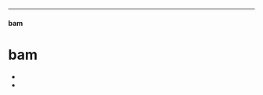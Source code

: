
----

#### bam

# bam

* [](/r/buffalobills) [](/r/miamidolphins) [](/r/patriots) [](/r/nyjets) [](/r/ravens) [](/r/bengals) [](/r/browns "faded") [](/r/steelers) [](/r/texans) [](/r/colts) [](/r/jaguars) [](/r/tennesseetitans) [](/r/denverbroncos) [](/r/kansascitychiefs) [](/r/oaklandraiders) [](/r/chargers)
* [](/r/cowboys "faded") [](/r/nygiants) [](/r/eagles) [](/r/redskins) [](/r/chibears "faded") [](/r/detroitlions) [](/r/greenbaypackers) [](/r/minnesotavikings) [](/r/buccaneers) [](/r/falcons) [](/r/panthers) [](/r/saints) [](/r/azcardinals) [](/r/49ers) [](/r/seahawks) [](/r/stlouisrams)   
